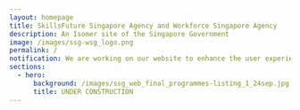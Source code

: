 ```yaml
---
layout: homepage
title: SkillsFuture Singapore Agency and Workforce Singapore Agency
description: An Isomer site of the Singapore Government
image: /images/ssg-wsg_logo.png
permalink: /
notification: We are working on our website to enhance the user experience and it will be available from 1 April 2023, 10am onwards.
sections:
  - hero:
      background: /images/ssg_web_final_programmes-listing_1_24sep.jpg
      title: UNDER CONSTRUCTION
---
```

